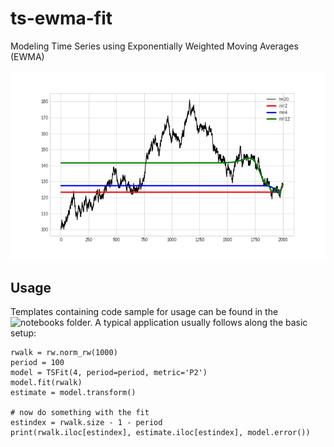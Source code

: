 # ts-ewma-fit
Modeling Time Series using Exponentially Weighted Moving Averages (EWMA)

![animation](/docs/readme.gif)

## Usage
Templates containing code sample for usage can be found in the ![notebooks](https://github.com/gmreinhart/ts-ewma-fit/git/notbooks) folder. A typical application usually follows along the basic setup:

```
rwalk = rw.norm_rw(1000)
period = 100
model = TSFit(4, period=period, metric='P2')
model.fit(rwalk)
estimate = model.transform()

# now do something with the fit
estindex = rwalk.size - 1 - period
print(rwalk.iloc[estindex], estimate.iloc[estindex], model.error())
```
